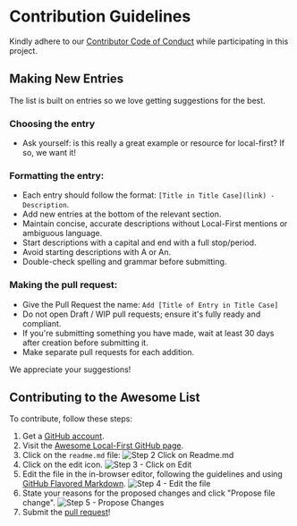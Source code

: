 # Contribution Guidelines

Kindly adhere to our [Contributor Code of Conduct](code-of-conduct.md) while participating in this project.

## Making New Entries

The list is built on entries so we love getting suggestions for the best.

### Choosing the entry

- Ask yourself: is this really a great example or resource for local-first? If so, we want it!

### Formatting the entry:

- Each entry should follow the format: `[Title in Title Case](link) - Description`.
- Add new entries at the bottom of the relevant section.
- Maintain concise, accurate descriptions without Local-First mentions or ambiguous language.
- Start descriptions with a capital and end with a full stop/period.
- Avoid starting descriptions with A or An.
- Double-check spelling and grammar before submitting.

### Making the pull request:

- Give the Pull Request the name: `Add [Title of Entry in Title Case]`
- Do not open Draft / WIP pull requests; ensure it's fully ready and compliant.
- If you're submitting something you have made, wait at least 30 days after creation before submitting it.
- Make separate pull requests for each addition.

We appreciate your suggestions!

## Contributing to the Awesome List

To contribute, follow these steps:

1. Get a [GitHub account](https://github.com/join).
2. Visit the [Awesome Local-First GitHub page](https://github.com/radical-data/awesome-local-first).
3. Click on the `readme.md` file: ![Step 2 Click on Readme.md](https://cloud.githubusercontent.com/assets/170270/9402920/53a7e3ea-480c-11e5-9d81-aecf64be55eb.png)
4. Click on the edit icon. ![Step 3 - Click on Edit](https://cloud.githubusercontent.com/assets/170270/9402927/6506af22-480c-11e5-8c18-7ea823530099.png)
5. Edit the file in the in-browser editor, following the guidelines and using [GitHub Flavored Markdown](https://help.github.com/articles/github-flavored-markdown/). ![Step 4 - Edit the file](https://cloud.githubusercontent.com/assets/170270/9402932/7301c3a0-480c-11e5-81f5-7e343b71674f.png)
6. State your reasons for the proposed changes and click "Propose file change". ![Step 5 - Propose Changes](https://cloud.githubusercontent.com/assets/170270/9402937/7dd0652a-480c-11e5-9138-bd14244593d5.png)
7. Submit the [pull request](https://help.github.com/articles/using-pull-requests/)!
